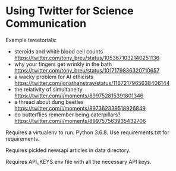 # Using Twitter for Science Communication

Example tweetorials:


* steroids and white blood cell counts https://twitter.com/tony_breu/status/1053671032140251136
* why your fingers get wrinkly in the bath https://twitter.com/tony_breu/status/1017179836320710657
* a wacky problem for AI ethicists https://twitter.com/jonathanstray/status/1167217965638406144
* the relativity of simultaneity https://twitter.com/i/moments/899752815391801346
* a thread about dung beetles https://twitter.com/i/moments/897362339518926849
* do butterflies remember being caterpillars? https://twitter.com/i/moments/899757563935432706


Requires a virtualenv to run. Python 3.6.8. Use requirements.txt for requirements.

Requires pickled newsapi articles in data directory.

Requires API_KEYS.env file with all the necessary API keys.